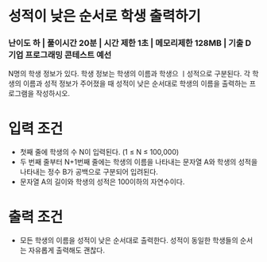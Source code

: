 # 성적이 낮은 순서로 학생 출력하기
### 난이도 하 | 풀이시간 20분 | 시간 제한 1초 | 메모리제한 128MB | 기출 D 기업 프로그래밍 콘테스트 예선
N명의 학생 정보가 있다. 학생 정보는 학생의 이름과 학생으 ㅣ성적으로 구분된다.
각 학생의 이름과 성적 정보가 주어졌을 때 성적이 낮은 순서대로 학생의 이름을 출력하는 프로그램을 작성하시오.

# 입력 조건
- 첫째 줄에 학생의 수 N이 입력된다. (1 ≤ N ≤ 100,000)
- 두 번째 줄부터 N+1번째 줄에는 학생의 이름을 나타내는 문자열 A와 학생의 성적을 나타내는 정수 B가 공백으로 구분되어 입려된다.
- 문자열 A의 길이와 학생의 성적은 100이하의 자연수이다.

# 출력 조건
- 모든 학생의 이름을 성적이 낮은 순서대로 출력한다. 성적이 동일한 학생들의 순서는 자유롭게 출력해도 괜찮다.